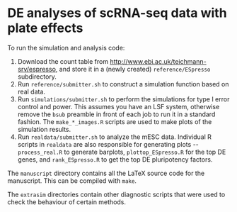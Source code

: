 # DE analyses of scRNA-seq data with plate effects

To run the simulation and analysis code:

1. Download the count table from http://www.ebi.ac.uk/teichmann-srv/espresso, and store it in a (newly created) `reference/ESpresso` subdirectory.
2. Run `reference/submitter.sh` to construct a simulation function based on real data.
3. Run `simulations/submitter.sh` to perform the simulations for type I error control and power.
This assumes you have an LSF system, otherwise remove the `bsub` preamble in front of each job to run it in a standard fashion.
The `make_*_images.R` scripts are used to make plots of the simulation results.
4. Run `realdata/submitter.sh` to analyze the mESC data. 
Individual R scripts in `realdata` are also responsible for generating plots -- `process_real.R` to generate barplots, `plottop_ESpresso.R` for the top DE genes, and `rank_ESpresso.R` to get the top DE pluripotency factors.

The `manuscript` directory contains all the LaTeX source code for the manuscript.
This can be compiled with `make`.

The `extrasim` directories contain other diagnostic scripts that were used to check the behaviour of certain methods.


